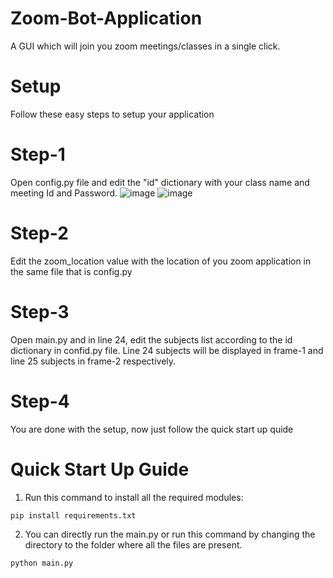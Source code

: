 # Zoom-Bot-Application
A GUI which will join you zoom meetings/classes in a single click.


# Setup
Follow these easy steps to setup your application

# Step-1
Open config.py file and edit the "id" dictionary with your class name and meeting Id and Password.
![image](https://user-images.githubusercontent.com/48526201/130331213-f7097513-5233-4770-940e-2c1c4fa3b027.png) ![image](https://user-images.githubusercontent.com/48526201/130331250-562d6cf4-4fb5-47d9-a725-c3e64506184c.png)

# Step-2 
Edit the zoom_location value with the location of you zoom application in the same file that is config.py

# Step-3
Open main.py and in line 24, edit the subjects list according to the id dictionary in confid.py file. Line 24 subjects will be displayed in frame-1 and line 25 subjects in frame-2 respectively.

# Step-4
You are done with the setup, now just follow the quick start up quide

# Quick Start Up Guide
1. Run this command to install all the required modules:
```
pip install requirements.txt
```

2. You can directly run the main.py or run this command by changing the directory to the folder where all the files are present.
```
python main.py
```
